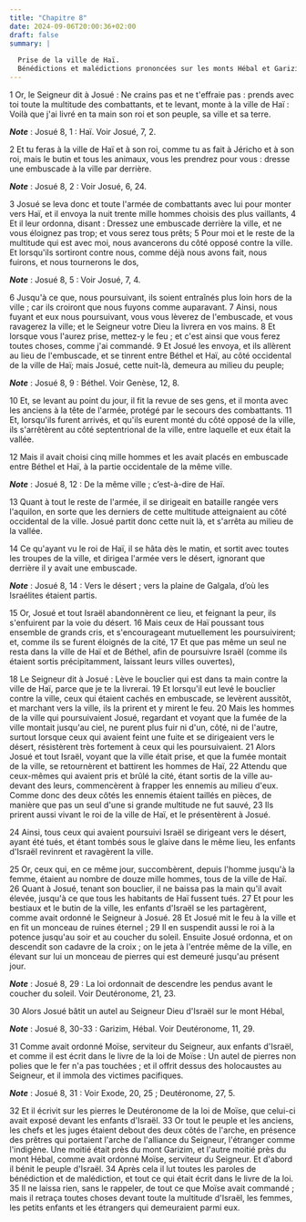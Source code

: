 ```yaml
---
title: "Chapitre 8"
date: 2024-09-06T20:00:36+02:00
draft: false
summary: |
  
  Prise de la ville de Haï.
  Bénédictions et malédictions prononcées sur les monts Hébal et Garizim.
---
```



1 Or, le Seigneur dit à Josué : Ne crains pas et ne t'effraie pas : prends avec toi toute la multitude des combattants, et te levant, monte à la ville de Haï : Voilà que j'ai livré en ta main son roi et son peuple, sa ville et sa terre.

***Note*** :  Josué 8, 1 : Haï. Voir Josué, 7, 2.

2 Et tu feras à la ville de Haï et à son roi, comme tu as fait à Jéricho et à son roi, mais le butin et tous les animaux, vous les prendrez pour vous : dresse une embuscade à la ville par derrière.

***Note*** :  Josué 8, 2 : Voir Josué, 6, 24.


3 Josué se leva donc et toute l'armée de combattants avec lui pour monter vers Haï, et il envoya la nuit trente mille hommes choisis des plus vaillants, 4 Et il leur ordonna, disant : Dressez une embuscade derrière la ville, et ne vous éloignez pas trop; et vous serez tous prêts; 5 Pour moi et le reste de la multitude qui est avec moi, nous avancerons du côté opposé contre la ville. Et lorsqu'ils sortiront contre nous, comme déjà nous avons fait, nous fuirons, et nous tournerons le dos,

***Note*** :  Josué 8, 5 : Voir Josué, 7, 4.

6 Jusqu'à ce que, nous poursuivant, ils soient entraînés plus loin hors de la ville ; car ils croiront que nous fuyons comme auparavant. 7 Ainsi, nous fuyant et eux nous poursuivant, vous vous lèverez de l'embuscade, et vous ravagerez la ville; et le Seigneur votre Dieu la livrera en vos mains. 8 Et lorsque vous l'aurez prise, mettez-y le feu ; et c'est ainsi que vous ferez toutes choses, comme j'ai commandé. 9 Et Josué les envoya, et ils allèrent au lieu de l'embuscade, et se tinrent entre Béthel et Haï, au côté occidental de la ville de Haï; mais Josué, cette nuit-là, demeura au milieu du peuple;

***Note*** :  Josué 8, 9 : Béthel. Voir Genèse, 12, 8.


10 Et, se levant au point du jour, il fit la revue de ses gens, et il monta avec les anciens à la tête de l'armée, protégé par le secours des combattants. 11 Et, lorsqu'ils furent arrivés, et qu'ils eurent monté du côté opposé de la ville, ils s'arrêtèrent au côté septentrional de la ville, entre laquelle et eux était la vallée.

12 Mais il avait choisi cinq mille hommes et les avait placés en embuscade entre Béthel et Haï, à la partie occidentale de la même ville.

***Note*** :  Josué 8, 12 : De la même ville ; c’est-à-dire de Haï.

13 Quant à tout le reste de l'armée, il se dirigeait en bataille rangée vers l'aquilon, en sorte que les derniers de cette multitude atteignaient au côté occidental de la ville. Josué partit donc cette nuit là, et s'arrêta au milieu de la vallée.


14 Ce qu'ayant vu le roi de Haï, il se hâta dès le matin, et sortit avec toutes les troupes de la ville, et dirigea l'armée vers le désert, ignorant que derrière il y avait une embuscade.

***Note*** :  Josué 8, 14 : Vers le désert ; vers la plaine de Galgala, d’où les Israélites étaient partis.

15 Or, Josué et tout Israël abandonnèrent ce lieu, et feignant la peur, ils s'enfuirent par la voie du désert. 16 Mais ceux de Haï poussant tous ensemble de grands cris, et s'encourageant mutuellement les poursuivirent; et, comme ils se furent éloignés de la cité, 17 Et que pas même un seul ne resta dans la ville de Haï et de Béthel, afin de poursuivre Israël (comme ils étaient sortis précipitamment, laissant leurs villes ouvertes),


18 Le Seigneur dit à Josué : Lève le bouclier qui est dans ta main contre la ville de Haï, parce que je te la livrerai. 19 Et lorsqu'il eut levé le bouclier contre la ville, ceux qui étaient cachés en embuscade, se levèrent aussitôt, et marchant vers la ville, ils la prirent et y mirent le feu. 20 Mais les hommes de la ville qui poursuivaient Josué, regardant et voyant que la fumée de la ville montait jusqu'au ciel, ne purent plus fuir ni d'un, côté, ni de l'autre, surtout lorsque ceux qui avaient feint une fuite et se dirigeaient vers le désert, résistèrent très fortement à ceux qui les poursuivaient. 21 Alors Josué et tout Israël, voyant que la ville était prise, et que la fumée montait de la ville, se retournèrent et battirent les hommes de Haï, 22 Attendu que ceux-mêmes qui avaient pris et brûlé la cité, étant sortis de la ville au-devant des leurs, commencèrent à frapper les ennemis au milieu d'eux. Comme donc des deux côtés les ennemis étaient taillés en pièces, de manière que pas un seul d'une si grande
multitude ne fut sauvé, 23 Ils prirent aussi vivant le roi de la ville de Haï, et le présentèrent à Josué.


24 Ainsi, tous ceux qui avaient poursuivi Israël se dirigeant vers le désert, ayant été tués, et étant tombés sous le glaive dans le même lieu, les enfants d'Israël revinrent et ravagèrent la ville.


25 Or, ceux qui, en ce même jour, succombèrent, depuis l'homme jusqu'à la femme, étaient au nombre de douze mille hommes, tous de la ville de Haï. 26 Quant à Josué, tenant son bouclier, il ne baissa pas la main qu'il avait élevée, jusqu'à ce que tous les habitants de Haï fussent tués. 27 Et pour les bestiaux et le butin de la ville, les enfants d'Israël se les partagèrent, comme avait ordonné le Seigneur à Josué. 28 Et Josué mit le feu à la ville et en fit un monceau de ruines éternel ; 29 Il en suspendit aussi le roi à la potence jusqu'au soir et au coucher du soleil. Ensuite Josué ordonna, et on descendit son cadavre de la croix ; on le jeta à l'entrée même de la ville, en élevant sur lui un monceau de pierres qui est demeuré jusqu'au présent jour.

***Note*** :  Josué 8, 29 : La loi ordonnait de descendre les pendus avant le coucher du soleil. Voir Deutéronome, 21, 23.


30 Alors Josué bâtit un autel au Seigneur Dieu d'Israël sur le mont Hébal,

***Note*** :  Josué 8, 30-33 : Garizim, Hébal. Voir Deutéronome, 11, 29.

31 Comme avait ordonné Moïse, serviteur du Seigneur, aux enfants d'Israël, et comme il est écrit dans le livre de la loi de Moïse : Un autel de pierres non polies que le fer n'a pas touchées ; et il offrit dessus des holocaustes au Seigneur, et il immola des victimes pacifiques.

***Note*** :  Josué 8, 31 : Voir Exode, 20, 25 ; Deutéronome, 27, 5.

32 Et il écrivit sur les pierres le Deutéronome de la loi de Moïse, que celui-ci avait exposé devant les enfants d'Israël. 33 Or tout le peuple et les anciens, les chefs et les juges étaient debout des deux côtés de l'arche, en présence des prêtres qui portaient l'arche de l'alliance du Seigneur, l'étranger comme l'indigène. Une moitié était près du mont Garizim, et l'autre moitié près du mont Hébal, comme avait ordonné Moïse, serviteur du Seigneur. Et d'abord il bénit le peuple d'Israël. 34 Après cela il lut toutes les paroles de bénédiction et de malédiction, et tout ce qui était écrit dans le livre de la loi. 35 Il ne laissa rien, sans le rappeler, de tout ce que Moïse avait commandé ; mais il retraça toutes choses devant toute la multitude d'Israël, les femmes, les petits enfants et les étrangers qui demeuraient parmi eux.

